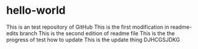 # hello-world
This is an test repository of GitHub
This is the first modification in readme-edits branch
This is the second edition of readme file
This is the the progress of test how to update
This is the update thing
DJHCGSJDKG
